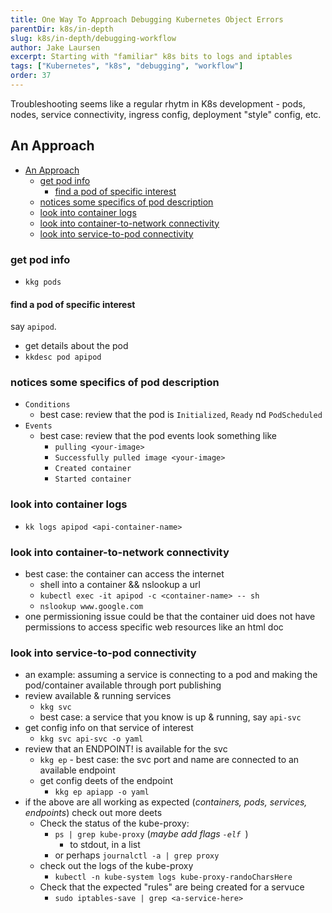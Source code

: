 ```yaml
---
title: One Way To Approach Debugging Kubernetes Object Errors
parentDir: k8s/in-depth
slug: k8s/in-depth/debugging-workflow
author: Jake Laursen
excerpt: Starting with "familiar" k8s bits to logs and iptables
tags: ["Kubernetes", "k8s", "debugging", "workflow"]
order: 37
---
```


Troubleshooting seems like a regular rhytm in K8s development - pods, nodes, service connectivity, ingress config, deployment "style" config, etc.  

## An Approach

- [An Approach](#an-approach)
  - [get pod info](#get-pod-info)
    - [find a pod of specific interest](#find-a-pod-of-specific-interest)
  - [notices some specifics of pod description](#notices-some-specifics-of-pod-description)
  - [look into container logs](#look-into-container-logs)
  - [look into container-to-network connectivity](#look-into-container-to-network-connectivity)
  - [look into service-to-pod connectivity](#look-into-service-to-pod-connectivity)
### get pod info
- `kkg pods`
#### find a pod of specific interest
say `apipod`.  

- get details about the pod
- `kkdesc pod apipod`
### notices some specifics of pod description
- `Conditions`
  - best case: review that the pod is `Initialized`, `Ready` nd `PodScheduled`
- `Events`
  - best case: review that the pod events look something like 
    - `pulling <your-image>`
    - `Successfully pulled image <your-image>`
    - `Created container`
    - `Started container`
### look into container logs
- `kk logs apipod <api-container-name>`
### look into container-to-network connectivity
- best case: the container can access the internet
  - shell into a container && nslookup a url
  - `kubectl exec -it apipod -c <container-name> -- sh`
  - `nslookup www.google.com`
- one permissioning issue could be that the container uid does not have permissions to access specific web resources like an html doc
### look into service-to-pod connectivity
- an example: assuming a service is connecting to a pod and making the pod/container available through port publishing
- review available & running services
  - `kkg svc`
  - best case: a service that you know is up & running, say `api-svc`
- get config info on that service of interest
  - `kkg svc api-svc -o yaml`
- review that an ENDPOINT! is available for the svc
    - `kkg ep` - best case: the svc port and name are connected to an available endpoint
  - get config deets of the endpoint
    - `kkg ep apiapp -o yaml`
- if the above are all working as expected (_containers, pods, services, endpoints_) check out more deets
  - Check the status of the kube-proxy:
    - `ps | grep kube-proxy` (_maybe add flags `-elf `_)
      - to stdout, in a list
    - or perhaps `journalctl -a | grep proxy`
  - check out the logs of the kube-proxy
    - `kubectl -n kube-system logs kube-proxy-randoCharsHere`
  - Check that the expected "rules" are being created for a servuce
    - `sudo iptables-save | grep <a-service-here>`
